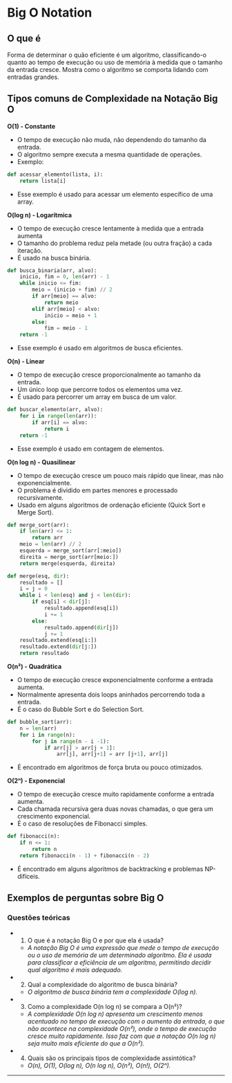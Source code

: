 # Big O Notation

## O que é
Forma de determinar o quão eficiente é um algoritmo, classificando-o quanto ao tempo de execução ou uso de memória à medida que o tamanho da entrada cresce. Mostra como o algoritmo se comporta lidando com entradas grandes.

## Tipos comuns de Complexidade na Notação Big O
**O(1) - Constante**
- O tempo de execução não muda, não dependendo do tamanho da entrada.
- O algoritmo sempre executa a mesma quantidade de operações.
- Exemplo:
````python
def acessar_elemento(lista, i):
    return lista[i]
````
- Esse exemplo é usado para acessar um elemento específico de uma array.

**O(log n) - Logarítmica**
- O tempo de execução cresce lentamente à medida que a entrada aumenta
- O tamanho do problema reduz pela metade (ou outra fração) a cada iteração.
- É usado na busca binária.
````python
def busca_binaria(arr, alvo):
    inicio, fim = 0, len(arr) - 1
    while inicio <= fim:
        meio = (inicio + fim) // 2
        if arr[meio] == alvo:
            return meio
        elif arr[meio] < alvo:
            inicio = meio + 1
        else:
            fim = meio - 1
    return -1
````
- Esse exemplo é usado em algoritmos de busca eficientes.

**O(n) - Linear**
- O tempo de execução cresce proporcionalmente ao tamanho da entrada.
- Um único loop que percorre todos os elementos uma vez.
- É usado para percorrer um array em busca de um valor.
````python
def buscar_elemento(arr, alvo):
    for i in range(len(arr)):
        if arr[i] == alvo:
            return i
    return -1
````
- Esse exemplo é usado em contagem de elementos.

**O(n log n) - Quasilinear**
- O tempo de execução cresce um pouco mais rápido que linear, mas não exponencialmente.
- O problema é dividido em partes menores e processado recursivamente.
- Usado em alguns algoritmos de ordenação eficiente (Quick Sort e Merge Sort).
````python
def merge_sort(arr):
    if len(arr) <= 1:
        return arr
    meio = len(arr) // 2
    esquerda = merge_sort(arr[:meio])
    direita = merge_sort(arr[meio:])
    return merge(esquerda, direita)

def merge(esq, dir):
    resultado = []
    i = j = 0
    while i < len(esq) and j < len(dir):
        if esq[i] < dir[j]:
            resultado.append(esq[i])
            i += 1
        else:
            resultado.append(dir[j])
            j += 1
    resultado.extend(esq[i:])
    resultado.extend(dir[j:])
    return resultado
````

**O(n²) - Quadrática**
- O tempo de execução cresce exponencialmente conforme a entrada aumenta.
- Normalmente apresenta dois loops aninhados percorrendo toda a entrada.
- É o caso do Bubble Sort e do Selection Sort.
````python
def bubble_sort(arr):
    n = len(arr)
    for i in range(n):
        for j in range(n - i -1):
            if arr[j] > arr[j + 1]:
                arr[j], arr[j+1] = arr [j+1], arr[j]
````
- É encontrado em algoritmos de força bruta ou pouco otimizados.

**O(2ⁿ) - Exponencial**
- O tempo de execução cresce muito rapidamente conforme a entrada aumenta.
- Cada chamada recursiva gera duas novas chamadas, o que gera um crescimento exponencial.
- É o caso de resoluções de Fibonacci simples.
````python
def fibonacci(n):
    if n <= 1:
        return n
    return fibonacci(n - 1) + fibonacci(n - 2)
````
- É encontrado em alguns algoritmos de backtracking e problemas NP-difíceis.

## Exemplos de perguntas sobre Big O
### Questões teóricas
- 1. O que é a notação Big O e por que ela é usada?
  - *A notação Big O é uma expressão que mede o tempo de execução ou o uso de memória de um determinado algoritmo. Ela é usada para classificar a eficiência de um algoritmo, permitindo decidir qual algoritmo é mais adequado.*
- 2. Qual a complexidade do algoritmo de busca binária?
  - *O algoritmo de busca binária tem a complexidade O(log n).*
- 3. Como a complexidade O(n log n) se compara a O(n²)?
  - *A complexidade O(n log n) apresenta um crescimento menos acentuado no tempo de execução com o aumento da entrada, o que não acontece na complexidade O(n²), onde o tempo de execução cresce muito rapidamente. Isso faz com que a notação O(n log n) seja muito mais eficiente do que a O(n²).*
- 4. Quais são os principais tipos de complexidade assintótica?
  - *O(n), O(1), O(log n), O(n log n), O(n²), O(n!), O(2ⁿ).*
---
